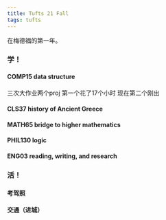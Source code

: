 ```yaml
---
title: Tufts 21 Fall
tags: tufts
---
```


在梅德福的第一年。

<!--more-->

### 学！

#### COMP15 data structure  

三次大作业两个proj 第一个花了17个小时 现在第二个刚出

#### CLS37 history of Ancient Greece  

#### MATH65 bridge to higher mathematics

#### PHIL130 logic

#### ENG03 reading, writing, and research

### 活！
#### 考驾照
#### 交通（进城）











